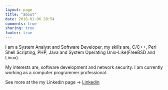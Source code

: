 ```yaml
---
layout: page
title: "about"
date: 2018-01-06 20:54
comments: true
sharing: true
footer: true
---
```

I am a System Analyst and Software Developer, my skills are, C/C++, Perl
Shell Scripting, PHP, Java and System Operating Unix-Like(FreeBSD and Linux).

My interests are, software development and network security. I am currently
working as a computer programmer professional.

See more at the my Linkedin page -> [Linkedin](https://www.linkedin.com/in/diogo-pereira-pinto-dio/)
